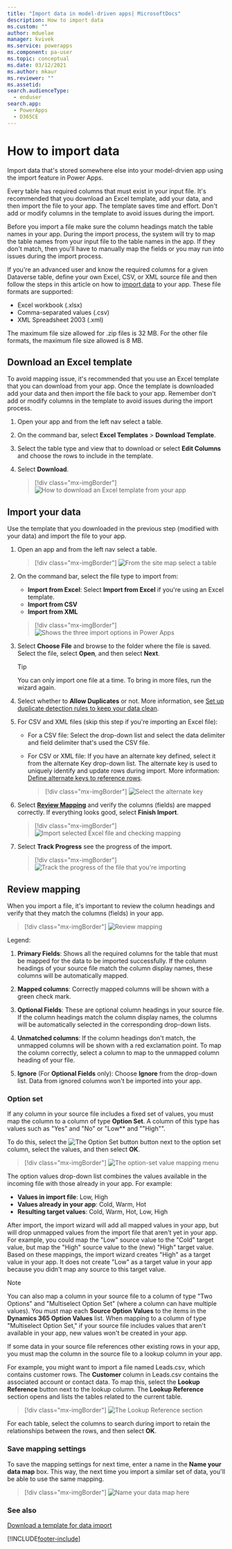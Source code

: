```yaml
---
title: "Import data in model-driven apps| MicrosoftDocs"
description: How to import data
ms.custom: ""
author: mduelae
manager: kvivek
ms.service: powerapps
ms.component: pa-user
ms.topic: conceptual
ms.date: 03/12/2021
ms.author: mkaur
ms.reviewer: ""
ms.assetid: 
search.audienceType: 
  - enduser
search.app: 
  - PowerApps
  - D365CE
---
```

# How to import data

Import data that's stored somewhere else into your model-drvien app using the import feature in Power Apps. 

Every table has required columns that must exist in your input file. It's recommended that you download an Excel template, add your data, and then import the file to your app. The template saves time and effort. Don't add or modify columns in the template to avoid issues during the import.

Before you import a file make sure the column headings match the table names in your app. During the import process, the system will try to map the table names from your input file to the table names in the app. If they don't match, then you'll have to manually map the fields or you may run into issues during the import process.

If you're an advanced user and know the required columns for a given Dataverse table, define your own Excel, CSV, or XML source file and then follow the steps in this article on how to [import data](import-data.md#import-your-data) to your app. These file formats are supported:

 - Excel workbook (.xlsx)
 - Comma-separated values (.csv)
 - XML Spreadsheet 2003 (.xml)
 
The maximum file size allowed for .zip files is 32 MB. For the other file formats, the maximum file size allowed is 8 MB.   

## Download an Excel template

To avoid mapping issue, it's recommended that you use an Excel template that you can download from your app. Once the template is downloaded add your data and then import the file back to your app. Remember don't add or modify columns in the template to avoid issues during the import process.

1. Open your app and from the left nav select a table.

2. On the command bar, select **Excel Templates** > **Download Template**.

3. Select the table type and view that to download or select **Edit Columns** and choose the rows to include in the template.

5. Select **Download**. 
 
   > [!div class="mx-imgBorder"]
   > ![How to download an Excel template from your app](media/download-excel-template.gif "How to download an Excel template from your ap")

## Import your data

Use the template that you downloaded in the previous step (modified with your data) and import the file to your app. 

1. Open an app and from the left nav select a table.
 
   > [!div class="mx-imgBorder"]
   > ![From the site map select a table](media/left-nav-select-table.png "From the site pay select a table")

3. On the command bar, select the file type to import from:

   - **Import from Excel**: Select **Import from Excel** if you're using an Excel template.
   - **Import from CSV**
   - **Import from XML**

   > [!div class="mx-imgBorder"]
   > ![Shows the three import options in Power Apps](media/import-files.gif "Shows the three import options in Power Apps")
  
2. Select **Choose File** and browse to the folder where the file is saved. Select the file, select **Open**, and then select **Next**.  
  
   > [!TIP]
   > You can only import one file at a time. To bring in more files, run the wizard again.
   
3. Select whether to **Allow Duplicates** or not. More information, see [Set up duplicate detection rules to keep your data clean](/power-platform/admin/set-up-duplicate-detection-rules-keep-data-clean).

4. For CSV and XML files (skip this step if you're importing an Excel file): 

   - For a CSV file: Select the drop-down list and select the data delimiter and field delimiter that's used the CSV file.
   
   - For CSV or XML file: If you have an alternate key defined, select it from the alternate Key drop-down list. The alternate key is used to uniquely identify and update rows during import. More information: [Define alternate keys to reference rows](../maker/data-platform/define-alternate-keys-reference-records.md).

     > [!div class="mx-imgBorder"]
     > ![Select the alternate key](media/import-xml-alternate-key.png "Select the alternate key") 
   
5. Select **[Review Mapping](import-data.md#review-mapping)** and verify the columns (fields) are mapped correctly. If everything looks good, select **Finish Import**.  

   > [!div class="mx-imgBorder"]
   > ![Import selected Excel file and checking mapping](media/mapping-excel-file.png "Import selected Excel file and checking mapping")

4. Select **Track Progress** see the progress of the import.

   > [!div class="mx-imgBorder"]
   > ![Track the progress of the file that you're importing](media/track-progress.png "Track import file progress")
   
## Review mapping

When you import a file, it's important to review the column headings and verify that they match the columns (fields) in your app.

> [!div class="mx-imgBorder"]
> ![Review mapping](media/review-mapping-legend.png "Review mapping")


Legend:

1. **Primary Fields**: Shows all the required columns for the table that must be mapped for the data to be imported successfully. If the column headings of your source file match the column display names, these columns will be automatically mapped. 

2. **Mapped columns**: Correctly mapped columns will be shown with a green check mark.

3. **Optional Fields**: These are optional column headings in your source file. If the column headings match the column display names, the columns will be automatically selected in the corresponding drop-down lists. 

4. **Unmatched columns**: If the column headings don't match, the unmapped columns will be shown with a red exclamation point. To map the column correctly, select a column to map to the unmapped column heading of your file. 

5. **Ignore** (For **Optional Fields** only): Choose **Ignore** from the drop-down list. Data from ignored columns won't be imported into your app.

### Option set

If any column in your source file includes a fixed set of values, you must map the column to a column of type **Option Set**. A column of this type has values such as "Yes" and "No" or  "Low** and ""High"".

To do this, select the ![The Option Set button](media/import-option-set-button.png "The Option Set button") button next to the option set column, select the values, and then select **OK**. 


   > [!div class="mx-imgBorder"]
   > ![The option-set value mapping menu](media/import-files-option-set.gif "The option-set value mapping menu")

The option values drop-down list combines the values available in the incoming file with those already in your app. For example:

- **Values in import file**: Low, High
- **Values already in your app**: Cold, Warm, Hot
- **Resulting target values**: Cold, Warm, Hot, Low, High
 
After import, the import wizard will add all mapped values in your app, but will drop unmapped values from the import file that aren't yet in your app. For example, you could map the "Low" source value to the "Cold" target value, but map the "High" source value to the (new) "High" target value. Based on these mappings, the import wizard creates "High" as a target value in your app. It does not create "Low" as a target value in your app because you didn't map any source to this target value.

>[!NOTE]
>You can also map a column in your source file to a column of type "Two Options" and "Multiselect Option Set" (where a column can have multiple values). You must map each **Source Option Values** to the items in the **Dynamics 365 Option Values** list. When mapping to a column of type "Multiselect Option Set," if your source file includes values that aren't available in your app, new values won't be created in your app.

If some data in your source file references other existing rows in your app, you must map the column in the source file to a lookup column in your app.

For example, you might want to import a file named Leads.csv, which contains customer rows. The **Customer** column in Leads.csv contains the associated account or contact data. To map this, select the **Lookup Reference** button next to the lookup column. The **Lookup Reference** section opens and lists the tables related to the current table.

> [!div class="mx-imgBorder"]
> ![The Lookup Reference section](media/import-lookup-reference-section.png "The Lookup Reference section")

For each table, select the columns to search during import to retain the relationships between the rows, and then select **OK**.

### Save mapping settings

To save the mapping settings for next time, enter a name in the **Name your data map** box. This way, the next time you import a similar set of data, you'll be able to use the same mapping.

> [!div class="mx-imgBorder"]
> ![Name your data map here](media/import-save-settings.png "Name your data map here")


### See also
[Download a template for data import](/power-platform/admin/download-template-data-import)



[!INCLUDE[footer-include](../includes/footer-banner.md)]